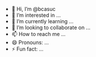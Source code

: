 - 👋 Hi, I’m @bcasuc
- 👀 I’m interested in ...
- 🌱 I’m currently learning ...
- 💞️ I’m looking to collaborate on ...
- 📫 How to reach me ...
- 😄 Pronouns: ...
- ⚡ Fun fact: ...

<!---
bcasuc/bcasuc is a ✨ special ✨ repository because its `README.md` (this file) appears on your GitHub profile.
You can click the Preview link to take a look at your changes.
--->

